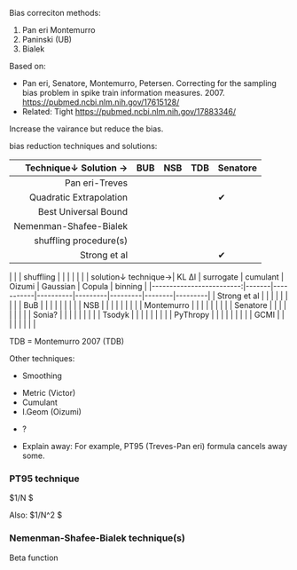 Bias correciton methods:
1. Pan eri Montemurro
2. Paninski (UB)
3. Bialek

Based on:
* Pan eri, Senatore, Montemurro, Petersen. Correcting for the sampling bias problem in spike train information measures. 2007. https://pubmed.ncbi.nlm.nih.gov/17615128/
* Related: Tight https://pubmed.ncbi.nlm.nih.gov/17883346/


Increase the vairance but reduce the bias.

bias reduction techniques and solutions:

| Technique↓     Solution →|  BUB      | NSB  | TDB | Senatore |
|-------------------------:|-----------|------|-----|----------|
| Pan eri-Treves           |           |      |     |          |
| Quadratic Extrapolation  |           |      |     |   ✔︎      |
| Best Universal Bound     |           |      |     |          |
| Nemenman-Shafee-Bialek   |           |      |     |          |
| shuffling procedure(s)   |           |      |     |          |
| Strong et al             |           |      |     |   ✔︎      |



|                          |       | shuffling |          |         |          |         |        |
| solution↓      technique→| KL ΔI | surrogate | cumulant | Oizumi  | Gaussian | Copula  | binning |
|-------------------------:|-------|-----------|----------|---------|---------|--------|---------|
| Strong et al             |       |           |          |         |         |        |         |
| BuB                      |       |           |          |         |         |        |         |
| NSB                      |       |           |          |         |         |        |         |
| Montemurro               |       |           |          |         |         |        |         |
| Senatore                 |       |           |          |         |         |        |         |
| Sonia?                   |       |           |          |         |         |        |         |
| Tsodyk                   |       |           |          |         |         |        |         |
| PyThropy                 |       |           |          |         |         |        |         |
| GCMI                     |       |           |          |         |         |        |         |

TDB = Montemurro 2007 (TDB)

Other techniques:
* Smoothing
<!-- * Dithering: a kind of smoothing similar to shuffling -->
* Metric (Victor)
* Cumulant
* I.Geom (Oizumi)
<!-- * Max-entropy or Exponential Models: IG? Generalisation of "simpl" --> 
<!-- * Receptive field (apperture) with hierarchy -->
* ?
<!-- * Kalman, sort of ... (but that also involves guessing a state signal. A history-based also probably does this. -->
<!-- Somehow bring in the PP? -->
<!-- * invariants: 1. analytical 2. sample augmenting -->
<!-- * Generative? Does it help? By ounterfactual expriences -->
<!-- * Copula (Almost the same as Gaussian) -->
<!-- * Copula (cancel-out-marginal: whiten the marginal) -->
<!-- * Whitening the whole distribution -->
<!-- * Whitening as a geometry -->

<!-- techniques bawed on simp=IND. Also: based on other decompositions: based on variaous state variables? Can we have RBM? -->
* Explain away: For example, PT95 (Treves-Pan eri) formula cancels away some.

### PT95 technique
$1/N $

Also:
$1/N^2 $

### Nemenman-Shafee-Bialek technique(s)
Beta function


